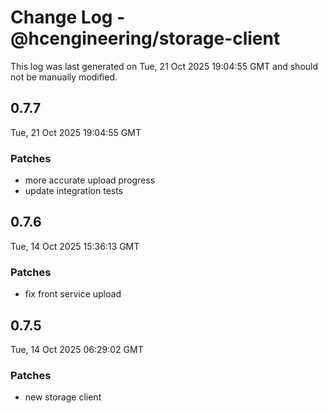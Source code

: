 # Change Log - @hcengineering/storage-client

This log was last generated on Tue, 21 Oct 2025 19:04:55 GMT and should not be manually modified.

## 0.7.7
Tue, 21 Oct 2025 19:04:55 GMT

### Patches

- more accurate upload progress
- update integration tests

## 0.7.6
Tue, 14 Oct 2025 15:36:13 GMT

### Patches

- fix front service upload

## 0.7.5
Tue, 14 Oct 2025 06:29:02 GMT

### Patches

- new storage client

